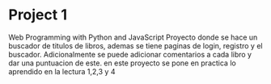 # Project 1

Web Programming with Python and JavaScript
Proyecto donde se hace un buscador de titulos de libros, ademas se tiene paginas de login, registro y el buscador.
Adicionalmente se puede adicionar comentarios a cada libro y dar una puntuacion de este.
en este proyecto se pone en practica lo aprendido en la lectura 1,2,3 y 4
